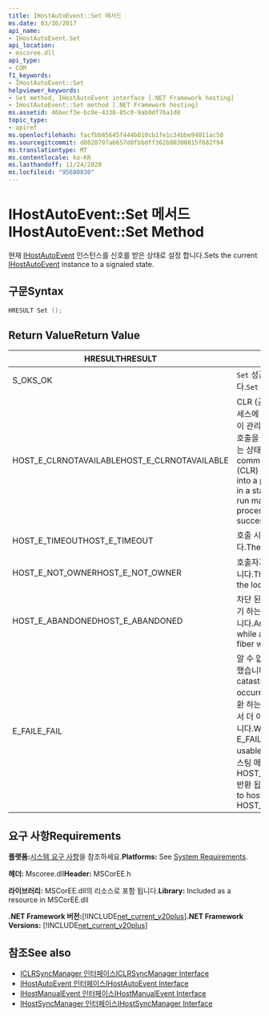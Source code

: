 ```yaml
---
title: IHostAutoEvent::Set 메서드
ms.date: 03/30/2017
api_name:
- IHostAutoEvent.Set
api_location:
- mscoree.dll
api_type:
- COM
f1_keywords:
- IHostAutoEvent::Set
helpviewer_keywords:
- Set method, IHostAutoEvent interface [.NET Framework hosting]
- IHostAutoEvent::Set method [.NET Framework hosting]
ms.assetid: 46becf3e-bc0e-4338-85c0-9ab0df76a1d0
topic_type:
- apiref
ms.openlocfilehash: facfbb85645f444b010cb1fe1c34bbe94011ac50
ms.sourcegitcommit: d8020797a6657d0fbbdff362b80300815f682f94
ms.translationtype: MT
ms.contentlocale: ko-KR
ms.lasthandoff: 11/24/2020
ms.locfileid: "95680830"
---
```

# <a name="ihostautoeventset-method"></a><span data-ttu-id="dcbbb-102">IHostAutoEvent::Set 메서드</span><span class="sxs-lookup"><span data-stu-id="dcbbb-102">IHostAutoEvent::Set Method</span></span>

<span data-ttu-id="dcbbb-103">현재 [IHostAutoEvent](ihostautoevent-interface.md) 인스턴스를 신호를 받은 상태로 설정 합니다.</span><span class="sxs-lookup"><span data-stu-id="dcbbb-103">Sets the current [IHostAutoEvent](ihostautoevent-interface.md) instance to a signaled state.</span></span>  
  
## <a name="syntax"></a><span data-ttu-id="dcbbb-104">구문</span><span class="sxs-lookup"><span data-stu-id="dcbbb-104">Syntax</span></span>  
  
```cpp  
HRESULT Set ();  
```  
  
## <a name="return-value"></a><span data-ttu-id="dcbbb-105">Return Value</span><span class="sxs-lookup"><span data-stu-id="dcbbb-105">Return Value</span></span>  
  
|<span data-ttu-id="dcbbb-106">HRESULT</span><span class="sxs-lookup"><span data-stu-id="dcbbb-106">HRESULT</span></span>|<span data-ttu-id="dcbbb-107">설명</span><span class="sxs-lookup"><span data-stu-id="dcbbb-107">Description</span></span>|  
|-------------|-----------------|  
|<span data-ttu-id="dcbbb-108">S_OK</span><span class="sxs-lookup"><span data-stu-id="dcbbb-108">S_OK</span></span>|<span data-ttu-id="dcbbb-109">`Set` 성공적으로 반환 되었습니다.</span><span class="sxs-lookup"><span data-stu-id="dcbbb-109">`Set` returned successfully.</span></span>|  
|<span data-ttu-id="dcbbb-110">HOST_E_CLRNOTAVAILABLE</span><span class="sxs-lookup"><span data-stu-id="dcbbb-110">HOST_E_CLRNOTAVAILABLE</span></span>|<span data-ttu-id="dcbbb-111">CLR (공용 언어 런타임)이 프로세스에 로드 되지 않았거나 CLR이 관리 코드를 실행할 수 없거나 호출을 성공적으로 처리할 수 없는 상태에 있습니다.</span><span class="sxs-lookup"><span data-stu-id="dcbbb-111">The common language runtime (CLR) has not been loaded into a process, or the CLR is in a state in which it cannot run managed code or process the call successfully.</span></span>|  
|<span data-ttu-id="dcbbb-112">HOST_E_TIMEOUT</span><span class="sxs-lookup"><span data-stu-id="dcbbb-112">HOST_E_TIMEOUT</span></span>|<span data-ttu-id="dcbbb-113">호출 시간이 초과 되었습니다.</span><span class="sxs-lookup"><span data-stu-id="dcbbb-113">The call timed out.</span></span>|  
|<span data-ttu-id="dcbbb-114">HOST_E_NOT_OWNER</span><span class="sxs-lookup"><span data-stu-id="dcbbb-114">HOST_E_NOT_OWNER</span></span>|<span data-ttu-id="dcbbb-115">호출자가 잠금을 소유 하지 않습니다.</span><span class="sxs-lookup"><span data-stu-id="dcbbb-115">The caller does not own the lock.</span></span>|  
|<span data-ttu-id="dcbbb-116">HOST_E_ABANDONED</span><span class="sxs-lookup"><span data-stu-id="dcbbb-116">HOST_E_ABANDONED</span></span>|<span data-ttu-id="dcbbb-117">차단 된 스레드나 파이버에서 대기 하는 동안 이벤트를 취소 했습니다.</span><span class="sxs-lookup"><span data-stu-id="dcbbb-117">An event was canceled while a blocked thread or fiber was waiting on it.</span></span>|  
|<span data-ttu-id="dcbbb-118">E_FAIL</span><span class="sxs-lookup"><span data-stu-id="dcbbb-118">E_FAIL</span></span>|<span data-ttu-id="dcbbb-119">알 수 없는 치명적인 오류가 발생 했습니다.</span><span class="sxs-lookup"><span data-stu-id="dcbbb-119">An unknown catastrophic failure occurred.</span></span> <span data-ttu-id="dcbbb-120">메서드가 E_FAIL 반환 하는 경우 해당 프로세스 내에서 더 이상 CLR을 사용할 수 없습니다.</span><span class="sxs-lookup"><span data-stu-id="dcbbb-120">When a method returns E_FAIL, the CLR is no longer usable within the process.</span></span> <span data-ttu-id="dcbbb-121">호스팅 메서드를 이후에 호출 하면 HOST_E_CLRNOTAVAILABLE 반환 됩니다.</span><span class="sxs-lookup"><span data-stu-id="dcbbb-121">Subsequent calls to hosting methods return HOST_E_CLRNOTAVAILABLE.</span></span>|  
  
## <a name="requirements"></a><span data-ttu-id="dcbbb-122">요구 사항</span><span class="sxs-lookup"><span data-stu-id="dcbbb-122">Requirements</span></span>  

 <span data-ttu-id="dcbbb-123">**플랫폼:**[시스템 요구 사항](../../get-started/system-requirements.md)을 참조하세요.</span><span class="sxs-lookup"><span data-stu-id="dcbbb-123">**Platforms:** See [System Requirements](../../get-started/system-requirements.md).</span></span>  
  
 <span data-ttu-id="dcbbb-124">**헤더:** Mscoree.dll</span><span class="sxs-lookup"><span data-stu-id="dcbbb-124">**Header:** MSCorEE.h</span></span>  
  
 <span data-ttu-id="dcbbb-125">**라이브러리:** MSCorEE.dll의 리소스로 포함 됩니다.</span><span class="sxs-lookup"><span data-stu-id="dcbbb-125">**Library:** Included as a resource in MSCorEE.dll</span></span>  
  
 <span data-ttu-id="dcbbb-126">**.NET Framework 버전:**[!INCLUDE[net_current_v20plus](../../../../includes/net-current-v20plus-md.md)]</span><span class="sxs-lookup"><span data-stu-id="dcbbb-126">**.NET Framework Versions:** [!INCLUDE[net_current_v20plus](../../../../includes/net-current-v20plus-md.md)]</span></span>  
  
## <a name="see-also"></a><span data-ttu-id="dcbbb-127">참조</span><span class="sxs-lookup"><span data-stu-id="dcbbb-127">See also</span></span>

- [<span data-ttu-id="dcbbb-128">ICLRSyncManager 인터페이스</span><span class="sxs-lookup"><span data-stu-id="dcbbb-128">ICLRSyncManager Interface</span></span>](iclrsyncmanager-interface.md)
- [<span data-ttu-id="dcbbb-129">IHostAutoEvent 인터페이스</span><span class="sxs-lookup"><span data-stu-id="dcbbb-129">IHostAutoEvent Interface</span></span>](ihostautoevent-interface.md)
- [<span data-ttu-id="dcbbb-130">IHostManualEvent 인터페이스</span><span class="sxs-lookup"><span data-stu-id="dcbbb-130">IHostManualEvent Interface</span></span>](ihostmanualevent-interface.md)
- [<span data-ttu-id="dcbbb-131">IHostSyncManager 인터페이스</span><span class="sxs-lookup"><span data-stu-id="dcbbb-131">IHostSyncManager Interface</span></span>](ihostsyncmanager-interface.md)
